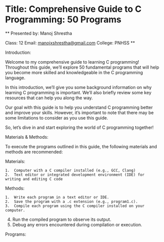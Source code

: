 # Title: Comprehensive Guide to C Programming: 50 Programs

**
Presented by: Manoj Shrestha 

Class: 12
Email: manojxshrestha@gmail.com
College: PNHSS
**

Introduction:

Welcome to my comprehensive guide to learning C programming! Throughout this guide, we’ll explore 50 fundamental programs that will help you become more skilled and knowledgeable in the C programming language.

In this introduction, we’ll give you some background information on why learning C programming is important. We’ll also briefly review some key resources that can help you along the way.

Our goal with this guide is to help you understand C programming better and improve your skills. However, it’s important to note that there may be some limitations to consider as you use this guide.

So, let’s dive in and start exploring the world of C programming together!


Materials & Methods:

To execute the programs outlined in this guide, the following materials and methods are recommended:

Materials:

	1.	Computer with a C compiler installed (e.g., GCC, Clang)
	2.	Text editor or integrated development environment (IDE) for writing and editing C code

Methods:

	1.	Write each program in a text editor or IDE.
	2.	Save the program with a .c extension (e.g., program1.c).
	3.	Compile each program using the C compiler installed on your computer.
4. Run the compiled program to observe its output.
5. Debug any errors encountered during compilation or execution.

Programs:
